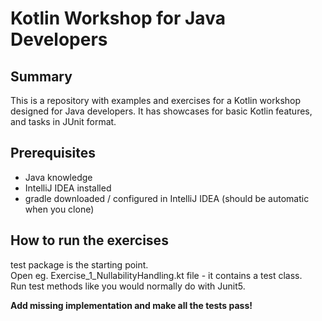 # Kotlin Workshop for Java Developers
  

## Summary
This is a repository with examples and exercises for a Kotlin workshop designed for Java developers.
It has showcases for basic Kotlin features, and tasks in JUnit format.  

## Prerequisites
- Java knowledge
- IntelliJ IDEA installed
- gradle downloaded / configured in IntelliJ IDEA (should be automatic when you clone)

## How to run the exercises

test package is the starting point. <br> 
Open eg. Exercise_1_NullabilityHandling.kt file - it contains a test class. <br>
Run test methods like you would normally do with Junit5. 

**Add missing implementation and make all the tests pass! <br>**


